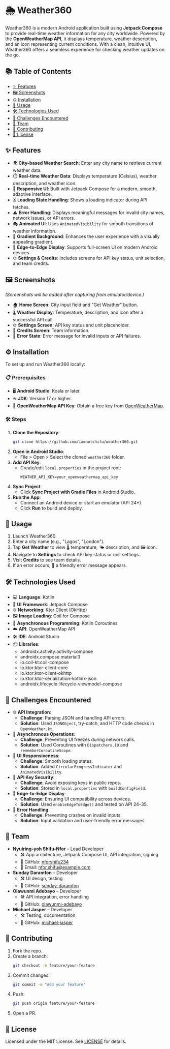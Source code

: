 # 🌦️ Weather360

Weather360 is a modern Android application built using **Jetpack Compose** to provide real-time weather information for any city worldwide. Powered by the **OpenWeatherMap API**, it displays temperature, weather description, and an icon representing current conditions. With a clean, intuitive UI, Weather360 offers a seamless experience for checking weather updates on the go.

## 📚 Table of Contents
- [✨ Features](#-features)
- [🖼️ Screenshots](#-screenshots)
- [⚙️ Installation](#️-installation)
- [🚀 Usage](#-usage)
- [🛠️ Technologies Used](#️-technologies-used)
- [🧩 Challenges Encountered](#-challenges-encountered)
- [👥 Team](#-team)
- [🤝 Contributing](#-contributing)
- [📄 License](#-license)

## ✨ Features
- 🌍 **City-based Weather Search**: Enter any city name to retrieve current weather data.
- ⏱️ **Real-time Weather Data**: Displays temperature (Celsius), weather description, and weather icon.
- 📱 **Responsive UI**: Built with Jetpack Compose for a modern, smooth, adaptive interface.
- ⏳ **Loading State Handling**: Shows a loading indicator during API fetches.
- ⚠️ **Error Handling**: Displays meaningful messages for invalid city names, network issues, or API errors.
- 🎭 **Animated UI**: Uses `AnimatedVisibility` for smooth transitions of weather information.
- 🌈 **Gradient Background**: Enhances the user experience with a visually appealing gradient.
- 📲 **Edge-to-Edge Display**: Supports full-screen UI on modern Android devices.
- ⚙️ **Settings & Credits**: Includes screens for API key status, unit selection, and team credits.

## 🖼️ Screenshots
*(Screenshots will be added after capturing from emulator/device.)*
- 🏠 **Home Screen**: City input field and "Get Weather" button.
- 🌡️ **Weather Display**: Temperature, description, and icon after a successful API call.
- ⚙️ **Settings Screen**: API key status and unit placeholder.
- 👥 **Credits Screen**: Team information.
- 🚫 **Error State**: Error message for invalid inputs or API failures.

## ⚙️ Installation
To set up and run Weather360 locally:

### 📋 Prerequisites
- 🖥️ **Android Studio**: Koala or later.
- ☕ **JDK**: Version 17 or higher.
- 🔑 **OpenWeatherMap API Key**: Obtain a free key from [OpenWeatherMap](https://openweathermap.org/).

### 🛠️ Steps
1. **Clone the Repository**:
    ```bash
    git clone https://github.com/iamnotshifu/weather360.git
    ```
2. **Open in Android Studio**:
   - File > Open > Select the cloned `weather360` folder.
3. **Add API Key**:
   - Create/edit `local.properties` in the project root:
     ```properties
     WEATHER_API_KEY=your_openweathermap_api_key
     ```
4. **Sync Project**:
   - Click **Sync Project with Gradle Files** in Android Studio.
5. **Run the App**:
   - Connect an Android device or start an emulator (API 24+).
   - Click **Run** to build and deploy.

## 🚀 Usage
1. Launch Weather360.
2. Enter a city name (e.g., "Lagos", "London").
3. Tap **Get Weather** to view 🌡️ temperature, 🌤️ description, and 🖼️ icon.
4. Navigate to **Settings** to check API key status or unit settings.
5. Visit **Credits** to see team details.
6. If an error occurs, 🚫 a friendly error message appears.

## 🛠️ Technologies Used
- 💻 **Language**: Kotlin
- 🎨 **UI Framework**: Jetpack Compose
- 🌐 **Networking**: Ktor Client (OkHttp)
- 🖼️ **Image Loading**: Coil for Compose
- 🔄 **Asynchronous Programming**: Kotlin Coroutines
- ☁️ **API**: OpenWeatherMap API
- 🛠️ **IDE**: Android Studio
- 📦 **Libraries**:
  - androidx.activity:activity-compose
  - androidx.compose.material3
  - io.coil-kt:coil-compose
  - io.ktor:ktor-client-core
  - io.ktor:ktor-client-okhttp
  - io.ktor:ktor-serialization-kotlinx-json
  - androidx.lifecycle:lifecycle-viewmodel-compose

## 🧩 Challenges Encountered
- 🌐 **API Integration**:
  - **Challenge**: Parsing JSON and handling API errors.
  - **Solution**: Used `JSONObject`, try-catch, and HTTP code checks in `OpenWeather.kt`.
- 🔄 **Asynchronous Operations**:
  - **Challenge**: Preventing UI freezes during network calls.
  - **Solution**: Used Coroutines with `Dispatchers.IO` and `rememberCoroutineScope`.
- 📱 **UI Responsiveness**:
  - **Challenge**: Smooth loading states.
  - **Solution**: Added `CircularProgressIndicator` and `AnimatedVisibility`.
- 🔑 **API Key Security**:
  - **Challenge**: Avoid exposing keys in public repos.
  - **Solution**: Stored in `local.properties` with `buildConfigField`.
- 📲 **Edge-to-Edge Display**:
  - **Challenge**: Ensuring UI compatibility across devices.
  - **Solution**: Used `enableEdgeToEdge()` and tested on API 24–35.
- 🚫 **Error Handling**:
  - **Challenge**: Preventing crashes on invalid inputs.
  - **Solution**: Input validation and user-friendly error messages.

## 👥 Team
- **Nyuiring-yoh Shifu-Nfor** – Lead Developer
  - 🛠️ App architecture, Jetpack Compose UI, API integration, signing
  - 🔗 GitHub: [nforshifu234](https://github.com/nforshifu234)
  - 📧 Email: nfor.shifu@example.com
- **Sunday Daramfon** – Developer
  - 🛠️ UI design, testing
  - 🔗 GitHub: [sunday-daramfon](https://github.com/sunday-daramfon)
- **Olawunmi Adebayo** – Developer
  - 🛠️ API integration, error handling
  - 🔗 GitHub: [olawunmi-adebayo](https://github.com/olawunmi-adebayo)
- **Michael Jasper** – Developer
  - 🛠️ Testing, documentation
  - 🔗 GitHub: [michael-jasper](https://github.com/michael-jasper)

## 🤝 Contributing
1. Fork the repo.
2. Create a branch:
    ```bash
    git checkout -b feature/your-feature
    ```
3. Commit changes:
    ```bash
    git commit -m "Add your feature"
    ```
4. Push:
    ```bash
    git push origin feature/your-feature
    ```
5. Open a PR.

## 📄 License
Licensed under the MIT License. See [LICENSE](LICENSE) for details.